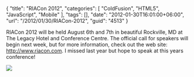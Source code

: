 {
	"title": "RIACon 2012",
	"categories": [
		"ColdFusion",
		"HTML5",
		"JavaScript",
		"Mobile"
	],
	"tags": [],
	"date": "2012-01-30T16:01:00+06:00",
	"url": "/2012/01/30/RIACon-2012",
	"guid": "4513"
}

RIACon 2012 will be held August 6th and 7th in beautiful Rockville, MD at The Legacy Hotel and Conference Centre. The official call for speakers will begin next week, but for more information, check out the web site: <a href="http://www.riacon.com/">http://www.riacon.com</a>. I missed last year but hope to speak at this years conference!

<img src="https://static.raymondcamden.com/images/ScreenClip21.png" />